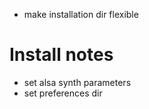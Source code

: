 - make installation dir flexible

# Install notes

- set alsa synth parameters
- set preferences dir
